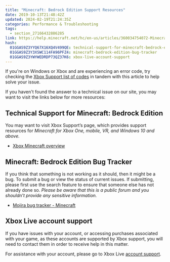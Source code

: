 ```yaml
---
title: "Minecraft: Bedrock Edition Support Resources"
date: 2019-10-13T21:48:42Z
updated: 2024-02-19T21:24:35Z
categories: Performance & Troubleshooting
tags:
  - section_27166432886285
link: https://help.minecraft.net/hc/en-us/articles/360034754072-Minecraft-Bedrock-Edition-Support-Resources
hash:
  01GGAS9Z3YYQ67X16XQ4V499QE: technical-support-for-minecraft-bedrock-edition
  01GGAS9Z3Y3XSWC114FA96PFZ4: minecraft-bedrock-edition-bug-tracker
  01GGAS9Z3YWYWEDRDP73QZ37K6: xbox-live-account-support
---
```


If you're on Windows or Xbox and are experiencing an error code, try checking the [Xbox Support list of codes](https://support.xbox.com/en-US/help/errors/error-code-search-guide) in tandem with this article to help solve your issue. 

If you haven't found the answer to a technical issue on our site, you may want to visit the links below for more resources:

## Technical Support for Minecraft: Bedrock Edition

You may want to visit Xbox Support’s page, which provides support resources for *Minecraft for Xbox One, mobile, VR, and Windows 10 and above.*

- [Xbox Minecraft overview](https://support.xbox.com/games/game-titles/minecraft-info)

## Minecraft: Bedrock Edition Bug Tracker

If you think that something is not working as it should, then it might be a bug. To submit a bug or view the status of current issues. If submitting, please first use the search feature to ensure that someone else has not already done so. *Please be aware that this is a public forum and you shouldn’t provide any sensitive information.*

- ​[Mojira bug tracker - Minecraft](https://bugs.mojang.com/browse/MCPE)

## Xbox Live account support

If you have issues with your account, or accessing purchases associated with your game, as these accounts are supported by Xbox support, you will need to contact them in order to receive help in this matter.  
  
For assistance with your account, please go to Xbox Live [account support](https://support.xbox.com/browse/my-account).
